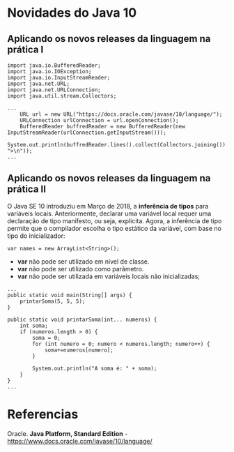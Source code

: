 # Novidades do Java 10



## Aplicando os novos releases da linguagem na prática I

```
import java.io.BufferedReader;
import java.io.IOException;
import java.io.InputStreamReader;
import java.net.URL;
import java.net.URLConnection;
import java.util.stream.Collectors;

...
	URL url = new URL("https://docs.oracle.com/javase/10/language/");
	URLConnection urlConnection = url.openConnection();
	BufferedReader buffredReader = new BufferedReader(new InputStreamReader(urlConnection.getInputStream()));
	System.out.println(buffredReader.lines().collect(Collectors.joining()).replaceAll(">", ">\n"));
...
```



## Aplicando os novos releases da linguagem na prática II

O Java SE 10 introduziu em Março de 2018, a **inferência de tipos** para variáveis locais. Anteriormente, declarar uma variável local requer uma declaração de tipo manifesto, ou seja, explicita. Agora, a inferência de tipo permite que o compilador escolha o tipo estático da variável, com base no tipo do inicializador:

```
var names = new ArrayList<String>();
```

- **var** não pode ser utilizado em nível de classe.
- **var** não pode ser utilizado como parâmetro.
- **var** não pode ser utilizada em variáveis locais não inicializadas;

```
...
public static void main(String[] args) {
	printarSoma(5, 5, 5);
}

public static void printarSoma(int... numeros) {
	int soma;
	if (numeros.length > 0) {
		soma = 0;
		for (int numero = 0; numero < numeros.length; numero++) {
			soma+=numeros[numero];
		}
		
		System.out.println("A soma é: " + soma);
	}
}
...
```



# Referencias

Oracle. **Java Platform, Standard Edition** - https://www.docs.oracle.com/javase/10/language/